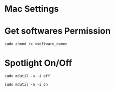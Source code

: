 # Mac Settings

# Get softwares Permission
`sudo chmod +x <software_name>`

# Spotlight On/Off
```
sudo mdutil -a -i off

sudo mdutil -a -i on
```
